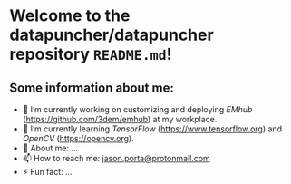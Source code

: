 # Welcome to the datapuncher/datapuncher repository `README.md`!

## Some information about me:

- 🔭 I’m currently working on customizing and deploying _EMhub_ (https://github.com/3dem/emhub) at my workplace.
- 🌱 I’m currently learning _TensorFlow_ (https://www.tensorflow.org) and _OpenCV_ (https://opencv.org).
- 💬 About me: ...
- 📫 How to reach me: [jason.porta@protonmail.com](mailto:jason.porta@protonmail.com)
- ⚡ Fun fact: ...

